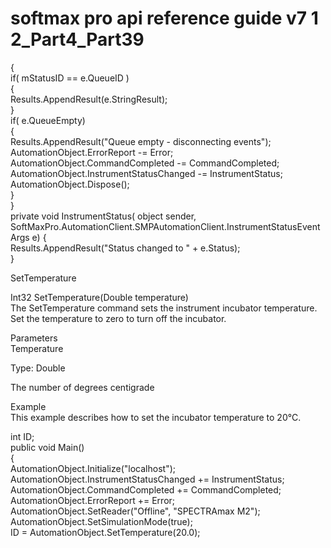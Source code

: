 # softmax pro api reference guide v7 1 2\_Part4\_Part39

{\
if( mStatusID == e.QueueID )\
{\
Results.AppendResult(e.StringResult);\
}\
if( e.QueueEmpty)\
{\
Results.AppendResult("Queue empty - disconnecting events");\
AutomationObject.ErrorReport -= Error;\
AutomationObject.CommandCompleted -= CommandCompleted;\
AutomationObject.InstrumentStatusChanged -= InstrumentStatus;\
AutomationObject.Dispose();\
}\
}\
private void InstrumentStatus( object sender,\
SoftMaxPro.AutomationClient.SMPAutomationClient.InstrumentStatusEventArgs e) {\
Results.AppendResult("Status changed to " + e.Status);\
}

SetTemperature

Int32 SetTemperature(Double temperature)\
The SetTemperature command sets the instrument incubator temperature. Set the temperature to zero to turn off the incubator.

Parameters\
Temperature

Type: Double

The number of degrees centigrade

Example\
This example describes how to set the incubator temperature to 20°C.

int ID;\
public void Main()\
{\
AutomationObject.Initialize("localhost");\
AutomationObject.InstrumentStatusChanged += InstrumentStatus; AutomationObject.CommandCompleted += CommandCompleted;\
AutomationObject.ErrorReport += Error;\
AutomationObject.SetReader("Offline", "SPECTRAmax M2"); AutomationObject.SetSimulationMode(true);\
ID = AutomationObject.SetTemperature(20.0);
